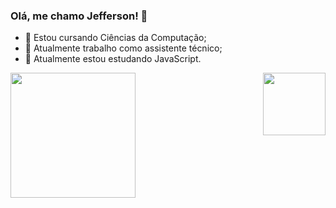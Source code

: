### Olá, me chamo Jefferson! 👋

- 🎴 Estou cursando Ciências da Computação;
- 🔭 Atualmente trabalho como assistente técnico;
- 🌱 Atualmente estou estudando JavaScript.

<a href="https://github.com/JeffSSC/JeffSSC/blob/main/README.md">
  <img height=200 align="left" src="https://github-readme-stats.vercel.app/api?username=JeffSSC&show_icons=true&theme=synthwave" />
</a>

<a href="https://github.com/JeffSSC/JeffSSC/blob/main/README.md">
   <img height=100 align="right" src="https://github-readme-stats.vercel.app/api/top-langs/?username=JeffSSC&layout=pie" />
</a>
